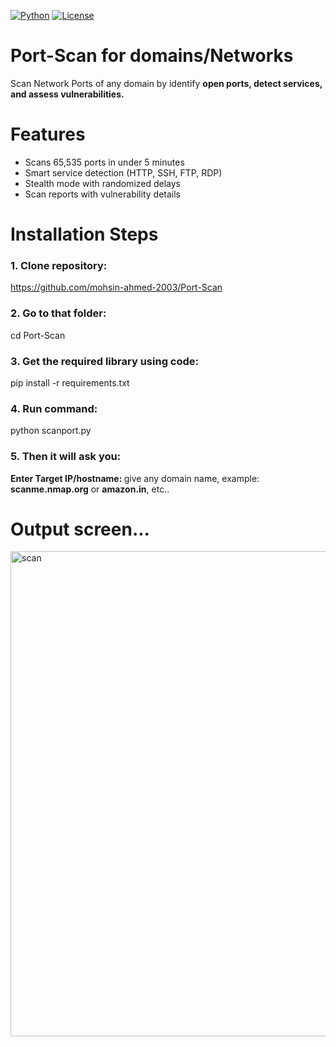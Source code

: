 [![Python](https://img.shields.io/badge/Python-3.8+-blue)](https://python.org)
[![License](https://img.shields.io/badge/License-MIT-green)](LICENSE)

# Port-Scan for domains/Networks

Scan Network Ports of any domain by identify <b>open ports, detect services, and assess vulnerabilities.</b>
# Features

<ul>
  <li>Scans 65,535 ports in under 5 minutes</li>
  <li>Smart service detection (HTTP, SSH, FTP, RDP)</li>
  <li>Stealth mode with randomized delays</li>
  <li>Scan reports with vulnerability details</li>
</ul>

# Installation Steps
### 1. Clone repository:

https://github.com/mohsin-ahmed-2003/Port-Scan

### 2. Go to that folder:

cd Port-Scan

### 3. Get the required library using code:

pip install -r requirements.txt

### 4. Run command:

python scanport.py

### 5. Then it will ask you:
<b>Enter Target IP/hostname: </b>
give any domain name, example: <b>scanme.nmap.org</b> or <b>amazon.in</b>, etc..

# Output screen...
<img width="776" alt="scan" src="https://github.com/user-attachments/assets/d7db5b67-32ed-4040-a9ab-d7bcfef55aac" />

